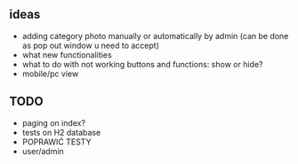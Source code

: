 ## ideas
- adding category photo manually or automatically by admin (can be done as pop out window u need to accept)
- what new functionalities
- what to do with not working buttons and functions: show or hide?
- mobile/pc view

## TODO
- paging on index?
- tests on H2 database
- POPRAWIĆ TESTY
- user/admin